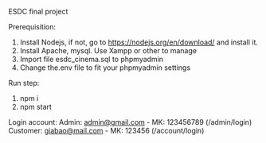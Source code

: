 ESDC final project

Prerequisition:

1. Install Nodejs, if not, go to https://nodejs.org/en/download/ and install it.
2. Install Apache, mysql. Use Xampp or other to manage
1. Import file esdc_cinema.sql to phpmyadmin
2. Change the.env file to fit your phpmyadmin settings

Run step:
1. npm i
2. npm start

Login account:
Admin: admin@gmail.com - MK: 123456789 (/admin/login)
Customer: giabao@mail.com - MK: 123456 (/account/login)